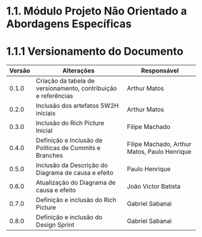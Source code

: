 # 1.1. Módulo Projeto Não Orientado a Abordagens Específicas

# 1.1.1 Versionamento do Documento

| Versão | Alterações | Responsável|
| ------ | ---------- | ---------- |
| 0.1.0  | Criação da tabela de versionamento, contribuição e referências | Arthur Matos |
| 0.2.0  | Inclusão dos artefatos 5W2H iniciais | Arthur Matos |
| 0.3.0  | Inclusão do Rich Picture Inicial | Filipe Machado |
| 0.4.0  | Definição e Inclusão de Políticas de Commits e Branches | Filipe Machado, Arthur Matos, Paulo Henrique |
| 0.5.0  | Inclusão da Descrição do Diagrama de causa e efeito | Paulo Henrique |
| 0.6.0  | Atualização do Diagrama de causa e efeito | João Victor Batista |
| 0.7.0 | Definição e inclusão do Rich Picture | Gabriel Sabanai |
| 0.8.0 | Definição e inclusão do Design Sprint | Gabriel Sabanai | 
